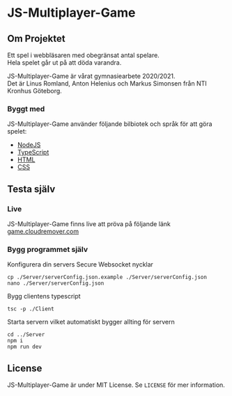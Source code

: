# JS-Multiplayer-Game

## Om Projektet

Ett spel i webbläsaren med obegränsat antal spelare.<br>
Hela spelet går ut på att döda varandra. <br>

JS-Multiplayer-Game är vårat gymnasiearbete 2020/2021.<br>
Det är Linus Romland, Anton Helenius och Markus Simonsen från NTI Kronhus Göteborg. 

### Byggt med

JS-Multiplayer-Game använder följande bilbiotek och språk för att göra spelet:

* [NodeJS](https://nodejs.org/en/)
* [TypeScript](https://www.typescriptlang.org/)
* [HTML](https://www.w3.org/html/)
* [CSS](https://www.w3.org/Style/CSS/Overview.en.html)

## Testa själv

### Live

JS-Multiplayer-Game finns live att pröva på följande länk [game.cloudremover.com](https://game.cloudremover.com/)

### Bygg programmet själv

Konfigurera din servers Secure Websocket nycklar
```
cp ./Server/serverConfig.json.example ./Server/serverConfig.json
nano ./Server/serverConfig.json
```

Bygg clientens typescript
```
tsc -p ./Client
```

Starta servern vilket automatiskt bygger allting för servern
```
cd ../Server
npm i
npm run dev
```
## License

JS-Multiplayer-Game är under MIT License. Se `LICENSE` för mer information.


